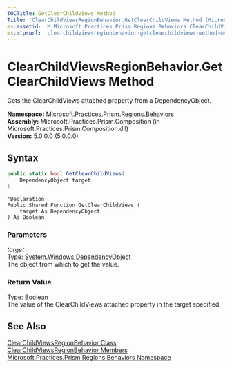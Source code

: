```yaml
---
TOCTitle: GetClearChildViews Method
Title: 'ClearChildViewsRegionBehavior.GetClearChildViews Method (Microsoft.Practices.Prism.Regions.Behaviors)'
ms:assetid: 'M:Microsoft.Practices.Prism.Regions.Behaviors.ClearChildViewsRegionBehavior.GetClearChildViews(System.Windows.DependencyObject)'
ms:mtpsurl: 'clearchildviewsregionbehavior-getclearchildviews-method-mspp-regions-behaviors.md'
---
```


# ClearChildViewsRegionBehavior.GetClearChildViews Method 

Gets the ClearChildViews attached property from a DependencyObject.

**Namespace:** [Microsoft.Practices.Prism.Regions.Behaviors](/patterns-practices/reference/mspp-regions-behaviors-namespace)  
**Assembly:** Microsoft.Practices.Prism.Composition (in Microsoft.Practices.Prism.Composition.dll)  
**Version:** 5.0.0.0 (5.0.0.0)

## Syntax

```C#
public static bool GetClearChildViews(
	DependencyObject target
)
```

```VB
'Declaration
Public Shared Function GetClearChildViews ( 
	target As DependencyObject
) As Boolean
```

### Parameters

*target*  
Type: [System.Windows.DependencyObject](http://msdn.microsoft.com/en-us/library/ms589309)  
The object from which to get the value.

### Return Value

Type: [Boolean](http://msdn.microsoft.com/en-us/library/a28wyd50)  
The value of the ClearChildViews attached property in the target specified.

## See Also

[ClearChildViewsRegionBehavior Class](/patterns-practices/reference/clearchildviewsregionbehavior-class-mspp-regions-behaviors)  
[ClearChildViewsRegionBehavior Members](/patterns-practices/reference/clearchildviewsregionbehavior-members-mspp-regions-behaviors)  
[Microsoft.Practices.Prism.Regions.Behaviors Namespace](/patterns-practices/reference/mspp-regions-behaviors-namespace)  
